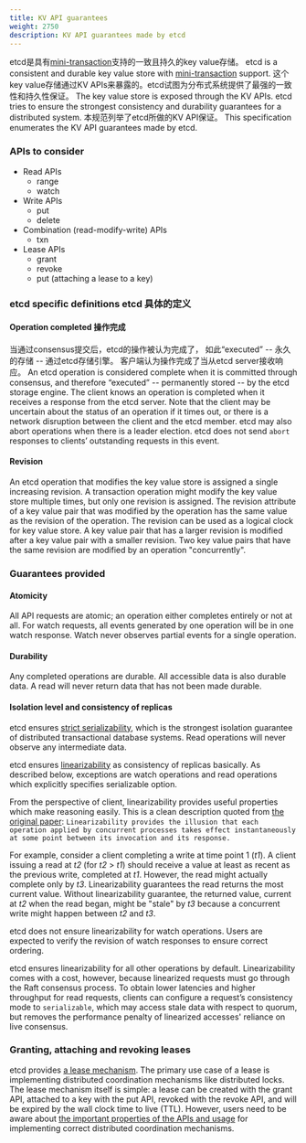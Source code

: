 ```yaml
---
title: KV API guarantees
weight: 2750
description: KV API guarantees made by etcd
---
```

etcd是具有[mini-transaction][txn]支持的一致且持久的key value存储。
etcd is a consistent and durable key value store with [mini-transaction][txn] support. 
这个key value存储通过KV APIs来暴露的。etcd试图为分布式系统提供了最强的一致性和持久性保证。
The key value store is exposed through the KV APIs. etcd tries to ensure the strongest consistency and durability guarantees for a distributed system. 
本规范列举了etcd所做的KV API保证。
This specification enumerates the KV API guarantees made by etcd.

### APIs to consider

* Read APIs
    * range
    * watch
* Write APIs
    * put
    * delete
* Combination (read-modify-write) APIs
    * txn
* Lease APIs
    * grant
    * revoke
    * put (attaching a lease to a key)

### etcd specific definitions etcd 具体的定义

#### Operation completed 操作完成

当通过consensus提交后，etcd的操作被认为完成了， 如此“executed” -- 永久的存储 -- 通过etcd存储引擎。 
客户端认为操作完成了当从etcd server接收响应。
An etcd operation is considered complete when it is committed through consensus, and therefore “executed” -- permanently stored -- by the etcd storage engine. The client knows an operation is completed when it receives a response from the etcd server. Note that the client may be uncertain about the status of an operation if it times out, or there is a network disruption between the client and the etcd member. etcd may also abort operations when there is a leader election. etcd does not send `abort` responses to  clients’ outstanding requests in this event.

#### Revision

An etcd operation that modifies the key value store is assigned a single increasing revision. A transaction operation might modify the key value store multiple times, but only one revision is assigned. The revision attribute of a key value pair that was modified by the operation has the same value as the revision of the operation. The revision can be used as a logical clock for key value store. A key value pair that has a larger revision is modified after a key value pair with a smaller revision. Two key value pairs that have the same revision are modified by an operation "concurrently".

### Guarantees provided

#### Atomicity

All API requests are atomic; an operation either completes entirely or not at all. For watch requests, all events generated by one operation will be in one watch response. Watch never observes partial events for a single operation.

#### Durability

Any completed operations are durable. All accessible data is also durable data. A read will never return data that has not been made durable.

#### Isolation level and consistency of replicas

etcd ensures [strict serializability][strict_serializability], which is the strongest isolation guarantee of distributed transactional database systems. Read operations will never observe any intermediate data.

etcd ensures [linearizability][linearizability] as consistency of replicas basically. As described below, exceptions are watch operations and read operations which explicitly specifies serializable option.

From the perspective of client, linearizability provides useful properties which make reasoning easily. This is a clean description quoted from [the original paper][linearizability]: `Linearizability provides the illusion that each operation applied by concurrent processes takes effect instantaneously at some point between its invocation and its response.`

For example, consider a client completing a write at time point 1 (*t1*). A client issuing a read at *t2* (for *t2* > *t1*) should receive a value at least as recent as the previous write, completed at *t1*. However, the read might actually complete only by *t3*. Linearizability guarantees the read returns the most current value. Without linearizability guarantee, the returned value, current at *t2* when the read began, might be "stale" by *t3* because a concurrent write might happen between *t2* and *t3*.

etcd does not ensure linearizability for watch operations. Users are expected to verify the revision of watch responses to ensure correct ordering.

etcd ensures linearizability for all other operations by default. Linearizability comes with a cost, however, because linearized requests must go through the Raft consensus process. To obtain lower latencies and higher throughput for read requests, clients can configure a request’s consistency mode to `serializable`, which may access stale data with respect to quorum, but removes the performance penalty of linearized accesses' reliance on live consensus.


### Granting, attaching and revoking leases

etcd provides [a lease mechanism][lease]. The primary use case of a lease is implementing distributed coordination mechanisms like distributed locks. The lease mechanism itself is simple: a lease can be created with the grant API, attached to a key with the put API, revoked with the revoke API, and will be expired by the wall clock time to live (TTL). However, users need to be aware about [the important properties of the APIs and usage][why] for implementing correct distributed coordination mechanisms.

[lease]: https://web.stanford.edu/class/cs240/readings/89-leases.pdf
[linearizability]: https://cs.brown.edu/~mph/HerlihyW90/p463-herlihy.pdf
[serializable_isolation]: https://en.wikipedia.org/wiki/Isolation_(database_systems)#Serializable
[strict_serializability]: http://jepsen.io/consistency/models/strict-serializable
[txn]: api#transaction
[why]: why#notes-on-the-usage-of-lock-and-lease
